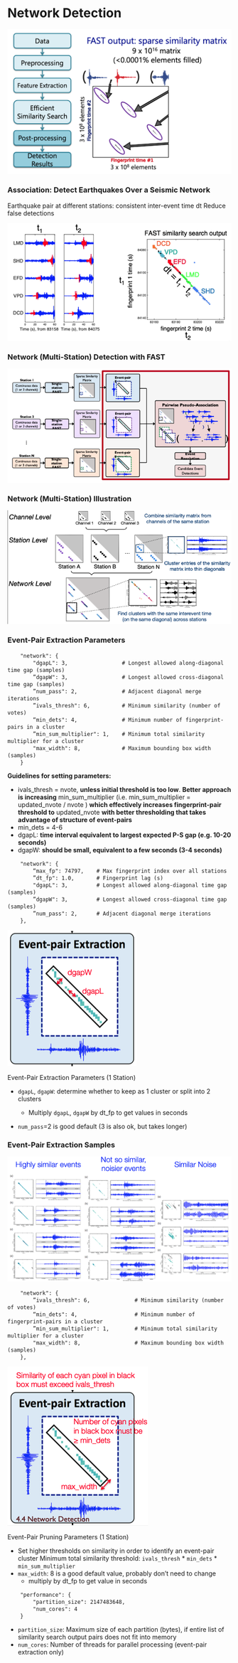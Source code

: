 # **Network Detection** 

![network_det_overview](img/network_det_overview.png)  

### Association: Detect Earthquakes Over a Seismic Network  

Earthquake pair at different stations: consistent inter-event time dt Reduce false detections  

![association_det](img/association_det.png)  

### Network (Multi-Station) Detection with FAST  

![multi_network](img/multi_network.png)  

### Network (Multi-Station) Illustration  

![multi_net_illustration](img/multi_net_illustration.png)  

### Event-Pair Extraction Parameters  

```
    "network": {
        "dgapL": 3,                 # Longest allowed along-diagonal time gap (samples)  
        ”dgapW": 3,                 # Longest allowed cross-diagonal time gap (samples)  
        ”num_pass": 2,              # Adjacent diagonal merge iterations  
        ”ivals_thresh": 6,          # Minimum similarity (number of votes)  
        “min_dets": 4,              # Minimum number of fingerprint-pairs in a cluster  
        ”min_sum_multiplier": 1,    # Minimum total similarity multiplier for a cluster  
        "max_width": 8,             # Maximum bounding box width (samples)  
    }
```  

**Guidelines for setting parameters:**  

* ivals_thresh = nvote, **unless initial threshold is too low**. **Better approach is increasing** min_sum_multiplier (i.e. min_sum_multiplier = updated_nvote / nvote ) **which effectively increases fingerprint-pair threshold to** updated_nvote **with better thresholding that takes advantage of structure of event-pairs**  
* min_dets = 4-6  
* dgapL: **time interval equivalent to largest expected P-S gap (e.g. 10-20 seconds)**  
* dgapW: **should be small, equivalent to a few seconds (3-4 seconds)** 

```
    "network": {
        “max_fp": 74797,    # Max fingerprint index over all stations  
        ”dt_fp": 1.0,       # Fingerprint lag (s)  
        "dgapL": 3,         # Longest allowed along-diagonal time gap (samples)  
        ”dgapW": 3,         # Longest allowed cross-diagonal time gap (samples)  
        ”num_pass": 2,      # Adjacent diagonal merge iterations
    },
```  

![event_pair_extraction](img/event_pair_extraction.png)  

<figcaption>Event-Pair Extraction Parameters (1 Station)</figcaption>  

* `dgapL`, `dgapW`: determine whether to keep as 1 cluster or split into 2 clusters  
    * Multiply `dgapL`, `dgapW` by dt_fp to get values in seconds

* `num_pass`=2 is good default (3 is also ok, but takes longer)  

### Event-Pair Extraction Samples  

![event_pair_samples](img/event_pair_samples.png)  

```
    "network": {
        ”ivals_thresh": 6,              # Minimum similarity (number of votes)  
        “min_dets": 4,                  # Minimum number of fingerprint-pairs in a cluster  
        ”min_sum_multiplier": 1,        # Minimum total similarity multiplier for a cluster  
        "max_width": 8,                 # Maximum bounding box width (samples)  
    },
```  

![event_pair_extraction_2](img/event_pair_extraction_2.png)  

<figcaption>Event-Pair Pruning Parameters (1 Station)</figcaption>  

* Set higher thresholds on similarity in order to identify an event-pair cluster Minimum total similarity threshold: `ivals_thresh` * `min_dets` * `min_sum_multiplier`  
* `max_width`: 8 is a good default value, probably don’t need to change  
    * multiply by dt_fp to get value in seconds  

```
    "performance": {
        "partition_size": 2147483648,  
        "num_cores": 4  
    }
```  

* `partition_size`: Maximum size of each partition (bytes), if entire list of similarity search output pairs does not fit into memory
* `num_cores`: Number of threads for parallel processing (event-pair extraction only)  

